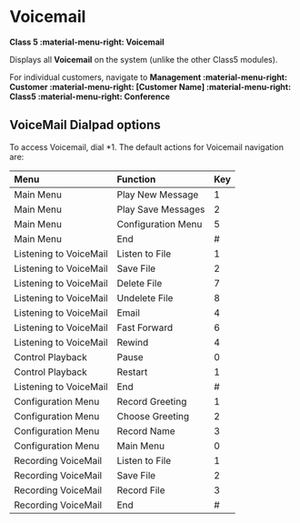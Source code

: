 # Voicemail
**Class 5 :material-menu-right: Voicemail**

Displays all **Voicemail** on the system (unlike the other Class5 modules). 

For individual customers, navigate to **Management :material-menu-right: Customer :material-menu-right: [Customer Name] :material-menu-right: Class5 :material-menu-right: Conference**

## VoiceMail Dialpad options
To access Voicemail, dial \*1. The default actions for Voicemail navigation are:

|Menu|Function |Key|
|:------------|:------------|:-------|
|Main Menu|Play New Message|1|
|Main Menu|Play Save Messages|2|
|Main Menu|Configuration Menu|5|
|Main Menu|End|#|
|Listening to VoiceMail|Listen to File|1|
|Listening to VoiceMail|Save File|2|
|Listening to VoiceMail|Delete File|7|
|Listening to VoiceMail|Undelete File|8|
|Listening to VoiceMail|Email|4|
|Listening to VoiceMail|Fast Forward|6|
|Listening to VoiceMail|Rewind|4|
|Control Playback|Pause|0|
|Control Playback|Restart|1|
|Listening to VoiceMail|End|#|
|Configuration Menu|Record Greeting|1|
|Configuration Menu|Choose Greeting|2|
|Configuration Menu|Record Name|3|
|Configuration Menu|Main Menu|0|
|Recording VoiceMail|Listen to File|1|
|Recording VoiceMail|Save File|2|
|Recording VoiceMail|Record File|3|
|Recording VoiceMail|End|#|

